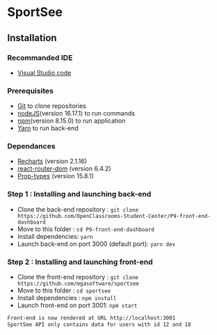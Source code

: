 # SportSee

## Installation

### Recommanded IDE

* [Visual Studio code](https://code.visualstudio.com/)

### Prerequisites

* [Git](https://git-scm.com/) to clone repositories
* [nodeJS](https://nodejs.org/fr/)(version 16.17.1) to run commands
* [npm](https://www.npmjs.com/)(version 8.15.0) to run application
* [Yarn](https://yarnpkg.com/) to run back-end

### Dependances

* [Recharts](https://recharts.org/en-US/) (version 2.1.16)
* [react-router-dom](https://reactrouter.com/web/guides/quick-start) (version 6.4.2)
* [Prop-types](https://www.npmjs.com/package/prop-types) (version 15.8.1)

### Step 1 : Installing and launching back-end

- Clone the back-end repository : `git clone https://github.com/OpenClassrooms-Student-Center/P9-front-end-dashboard`
- Move to this folder : `cd P9-front-end-dashboard`
- Install dependencies: `yarn`
- Launch back-end on port 3000 (default port): `yarn dev`

### Step 2 : Installing and launching front-end

- Clone the front-end repository : `git clone https://github.com/mgasoftware/sportsee`
- Move to this folder : `cd sportsee`
- Install dependencies : `npm install`
- Launch front-end on port 3001: `npm start`

```bash
Front-end is now rendered at URL http://localhost:3001
SportSee API only contains data for users with id 12 and 18
```
